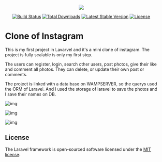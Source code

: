 <p align="center"><img src="https://laravel.com/assets/img/components/logo-laravel.svg"></p>

<p align="center">
<a href="https://travis-ci.org/laravel/framework"><img src="https://travis-ci.org/laravel/framework.svg" alt="Build Status"></a>
<a href="https://packagist.org/packages/laravel/framework"><img src="https://poser.pugx.org/laravel/framework/d/total.svg" alt="Total Downloads"></a>
<a href="https://packagist.org/packages/laravel/framework"><img src="https://poser.pugx.org/laravel/framework/v/stable.svg" alt="Latest Stable Version"></a>
<a href="https://packagist.org/packages/laravel/framework"><img src="https://poser.pugx.org/laravel/framework/license.svg" alt="License"></a>
</p>

# Clone of Instagram

This is my first project in Lavarvel and it's a mini clone of instagram.
The project is fully scalable is only my first step.

The users can register, login, search other users, post photos, give their like and comment all photos.
They can delete, or update their own post or comments.

The project is linked with a data base on WAMPSERVER, so the querys used the ORM of Laravel.
And I used the storage of laravel to save the photos and I save their names on DB.

![img](https://imgur.com/izQnex7.png)

![img](https://imgur.com/tby2zza.png)

![img](https://imgur.com/OKrYpPB.png)

## License

The Laravel framework is open-sourced software licensed under the [MIT license](https://opensource.org/licenses/MIT).
